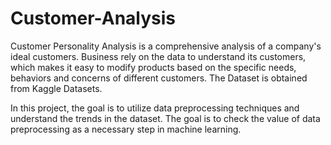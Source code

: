 # Customer-Analysis
Customer Personality Analysis is a comprehensive analysis of a company's ideal customers. Business rely on the data to understand its customers, 
which makes it easy to modify products based on the specific needs, behaviors and concerns of different customers. The Dataset is obtained from Kaggle Datasets.

In this project, the goal is to utilize data preprocessing techniques and understand the trends in the dataset. The goal is to check the value of 
data preprocessing as a necessary step in machine learning.
